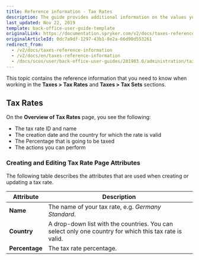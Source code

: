 ```yaml
---
title: Reference information - Tax Rates
description: The guide provides additional information on the values you use when managing tax rates in the Back Office.
last_updated: Nov 22, 2019
template: back-office-user-guide-template
originalLink: https://documentation.spryker.com/v2/docs/taxes-reference-information
originalArticleId: 0dc7a9df-1297-43b1-8e2a-66d90d553261
redirect_from:
  - /v2/docs/taxes-reference-information
  - /v2/docs/en/taxes-reference-information
  - /docs/scos/user/back-office-user-guides/201903.0/administration/tax-rates/references/tax-rates-reference-information.html
---
```


This topic contains the reference information that you need to know when working in the **Taxes > Tax Rates** and **Taxes > Tax Sets** sections.

## Tax Rates

On the **Overview of Tax Rates** page, you see the following:
* The tax rate ID and name
* The creation date and the country for which the rate is valid
* The Percentage that is going to be taxed
* The actions you can perform

### Creating and Editing Tax Rate Page Attributes

The following table describes the attributes that are used when creating or updating a tax rate.

| Attribute |Description  |
| --- | --- |
| **Name** | The name of your tax rate, e.g. _Germany Standard_. |
| **Country** | A drop-down list with the countries. You can select only one country for which this tax rate is valid.|
| **Percentage** | The tax rate percentage. |
